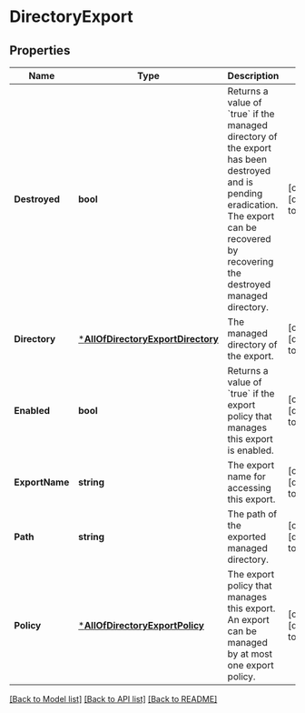 # DirectoryExport

## Properties
Name | Type | Description | Notes
------------ | ------------- | ------------- | -------------
**Destroyed** | **bool** | Returns a value of &#x60;true&#x60; if the managed directory of the export has been destroyed and is pending eradication. The export can be recovered by recovering the destroyed managed directory. | [optional] [default to null]
**Directory** | [***AllOfDirectoryExportDirectory**](AllOfDirectoryExportDirectory.md) | The managed directory of the export. | [optional] [default to null]
**Enabled** | **bool** | Returns a value of &#x60;true&#x60; if the export policy that manages this export is enabled. | [optional] [default to null]
**ExportName** | **string** | The export name for accessing this export. | [optional] [default to null]
**Path** | **string** | The path of the exported managed directory. | [optional] [default to null]
**Policy** | [***AllOfDirectoryExportPolicy**](AllOfDirectoryExportPolicy.md) | The export policy that manages this export. An export can be managed by at most one export policy. | [optional] [default to null]

[[Back to Model list]](../README.md#documentation-for-models) [[Back to API list]](../README.md#documentation-for-api-endpoints) [[Back to README]](../README.md)

